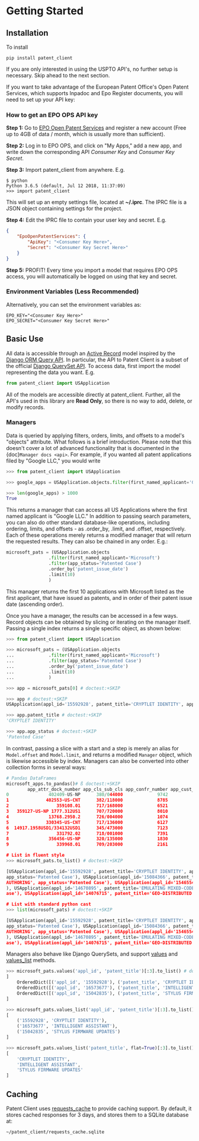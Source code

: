 # Getting Started

## Installation

To install

```console
pip install patent_client
```

If you are only interested in using the USPTO API's, no further setup is necessary. Skip ahead to the next section.

If you want to take advantage of the European Patent Office's Open Patent Services,
which supports Inpadoc and Epo Register documents, you will need to set up your API key:

### How to get an EPO OPS API key

**Step 1:** Go to [EPO Open Patent Services](https://www.epo.org/searching-for-patents/data/web-services/ops.html#tab-1) and
register a new account (Free up to 4GB of data / month, which is usually more than sufficient).

**Step 2:** Log in to EPO OPS, and click on "My Apps," add a new app, and write down the corresponding API *Consumer Key* and *Consumer Key Secret*.

**Step 3:** Import patent_client from anywhere. E.g.

```console
$ python
Python 3.6.5 (default, Jul 12 2018, 11:37:09)
>>> import patent_client

```

This will set up an empty settings file, located at **~/.iprc**. The IPRC file is a JSON object containing settings for the project.

**Step 4:** Edit the IPRC file to contain your user key and secret. E.g.

```json
{
    "EpoOpenPatentServices": {
        "ApiKey": "<Consumer Key Here>",
        "Secret": "<Consumer Key Secret Here>"
    }
}
```

**Step 5:** PROFIT! Every time you import a model that requires EPO OPS access, you will automatically be logged on using that key and secret.

### Environment Variables (Less Recommended)

Alternatively, you can set the environment variables as:

```console
EPO_KEY="<Consumer Key Here>"
EPO_SECRET="<Consumer Key Secret Here>"
```

## Basic Use

All data is accessible through an [Active Record](https://en.wikipedia.org/wiki/Active_record_pattern) model
inspired by the [Django ORM Query API](https://docs.djangoproject.com/en/2.1/topics/db/queries/). In particular, the API to Patent Client is a subset
of the official [Django QuerySet API](https://docs.djangoproject.com/en/2.1/ref/models/querysets/). To access data, first import the model
representing the data you want. E.g.

```python
from patent_client import USApplication
```

All of the models are accessible directly at patent_client. Further, all the API's used in this library are **Read Only**, so there is no way to add, delete, or modify records.

### Managers

Data is queried by applying filters, orders, limits, and offsets to a model's "objects" attribute. What follows is a brief introduction. Please note that this doesn't cover a lot of advanced functionality that is documented in the {doc}`Manager docs <api>`.
For example, if you wanted all patent applications filed by "Google LLC," you would write

```python
>>> from patent_client import USApplication

>>> google_apps = USApplication.objects.filter(first_named_applicant='Google LLC')

>>> len(google_apps) > 1000
True

```

This returns a manager that can access all US Applications where the first named applicant is "Google LLC." In addition to passing search parameters, you can also do other standard database-like
operations, including ordering, limits, and offsets - as .order_by, .limit, and .offset, respectively. Each of these operations merely returns a modified manager that will return the requested results. They can also be chained in any order. E.g.:

```python
microsoft_pats = (USApplication.objects
                .filter(first_named_applicant='Microsoft')
                .filter(app_status='Patented Case')
                .order_by('patent_issue_date')
                .limit(10)
                )
```

This manager returns the first 10 applications with Microsoft listed as the first applicant, that have issued as patents, and in order of their patent issue date (ascending order).

Once you have a manager, the results can be accessed in a few ways. Record objects can be obtained by slicing or iterating on the manager itself. Passing a single index returns
a single specific object, as shown below:

```python
>>> from patent_client import USApplication

>>> microsoft_pats = (USApplication.objects
...             .filter(first_named_applicant='Microsoft')
...             .filter(app_status='Patented Case')
...             .order_by('patent_issue_date')
...             .limit(10)
...             )

>>> app = microsoft_pats[0] # doctest:+SKIP

>>> app # doctest:+SKIP
USApplication(appl_id='15592928', patent_title='CRYPTLET IDENTITY', app_status='Patented Case')

>>> app.patent_title # doctest:+SKIP
'CRYPTLET IDENTITY'

>>> app.app_status # doctest:+SKIP
'Patented Case'
```

In contrast, passing a slice with a start and a step is merely an alias for `Model.offset` and `Model.limit`, and returns a modified `Manager` object, which is likewise accessible by index.
Managers can also be converted into other collection forms in several ways:

```python
# Pandas DataFrames
microsoft_apps.to_pandas()# ß doctest:+SKIP
        app_attr_dock_number app_cls_sub_cls app_confr_number app_cust_number  ...                                       transactions wipo_early_pub_date wipo_early_pub_number                                                obj
0               402409-US-NP      380/044000             9742           69316  ...  [{'code': 'PUBTC', 'date': 2020-03-06, 'descri...                None                  None  USApplication(appl_id='15592928', patent_title...
1              402553-US-CNT      382/118000             8785           69316  ...  [{'code': 'EML_NTR', 'date': 2020-02-27, 'desc...                None                  None  USApplication(appl_id='16573677', patent_title...
2                  359108.01      717/168000             6521           69316  ...  [{'code': 'EML_NTR', 'date': 2020-02-27, 'desc...                None                  None  USApplication(appl_id='15042835', patent_title...
3   359127-US-NP 1777.312US1      707/720000             8010          127265  ...  [{'code': 'WPIR', 'date': 2020-02-26, 'descrip...                None                  None  USApplication(appl_id='15084366', patent_title...
4               13768.2950.2      726/004000             1074           47973  ...  [{'code': 'EML_NTR', 'date': 2020-02-27, 'desc...                None                  None  USApplication(appl_id='15374735', patent_title...
5              330345-US-CNT      717/136000             6127           69316  ...  [{'code': 'EML_NTR', 'date': 2020-02-27, 'desc...                None                  None  USApplication(appl_id='15465547', patent_title...
6  14917.1958USD1/334132USD1      345/473000             7123           27488  ...  [{'code': 'EML_NTR', 'date': 2020-02-27, 'desc...                None                  None  USApplication(appl_id='15470234', patent_title...
7                  331792.02      718/001000             7391           39254  ...  [{'code': 'EML_NTR', 'date': 2020-02-27, 'desc...                None                  None  USApplication(appl_id='14670895', patent_title...
8               356456-US-NP      320/135000             1830           69316  ...  [{'code': 'EML_NTR', 'date': 2020-02-27, 'desc...                None                  None  USApplication(appl_id='14678144', patent_title...
9                  339968.01      709/203000             2161           69316  ...  [{'code': 'EML_NTR', 'date': 2020-02-27, 'desc...                None                  None  USApplication(appl_id='14076715', patent_title...

# List in fluent style
>>> microsoft_pats.to_list() # doctest:+SKIP

[USApplication(appl_id='15592928', patent_title='CRYPTLET IDENTITY', app_status='Patented Case'), USApplication(appl_id='16573677', patent_title='INTELLIGENT ASSISTANT', app_status='Patented Case'), USApplication(appl_id='15042835', patent_title='STYLUS FIRMWARE UPDATES',
app_status='Patented Case'), USApplication(appl_id='15084366', patent_title='COMPUTATIONAL-MODEL OPERATION USING MULTIPLE SUBJECT REPRESENTATIONS', app_status='Patented Case'), USApplication(appl_id='15374735', patent_title='SHARE TOKEN ISSUANCE FOR DECLARATIVE DOCUMENT
AUTHORING', app_status='Patented Case'), USApplication(appl_id='15465547', patent_title='DYNAMIC DATA AND COMPUTE RESOURCE ELASTICITY', app_status='Patented Case'), USApplication(appl_id='15470234', patent_title='ANIMATIONS FOR SCROLL AND ZOOM', app_status='Patented Case'
), USApplication(appl_id='14670895', patent_title='EMULATING MIXED-CODE PROGRAMS USING A VIRTUAL MACHINE INSTANCE', app_status='Patented Case'), USApplication(appl_id='14678144', patent_title='Battery Management in a Device with Multiple Batteries', app_status='Patented C
ase'), USApplication(appl_id='14076715', patent_title='GEO-DISTRIBUTED DISASTER RECOVERY FOR INTERACTIVE CLOUD APPLICATIONS', app_status='Patented Case')]

# List with standard python cast
>>> list(microsoft_pats) # doctest:+SKIP

[USApplication(appl_id='15592928', patent_title='CRYPTLET IDENTITY', app_status='Patented Case'), USApplication(appl_id='16573677', patent_title='INTELLIGENT ASSISTANT', app_status='Patented Case'), USApplication(appl_id='15042835', patent_title='STYLUS FIRMWARE UPDATES',
app_status='Patented Case'), USApplication(appl_id='15084366', patent_title='COMPUTATIONAL-MODEL OPERATION USING MULTIPLE SUBJECT REPRESENTATIONS', app_status='Patented Case'), USApplication(appl_id='15374735', patent_title='SHARE TOKEN ISSUANCE FOR DECLARATIVE DOCUMENT
AUTHORING', app_status='Patented Case'), USApplication(appl_id='15465547', patent_title='DYNAMIC DATA AND COMPUTE RESOURCE ELASTICITY', app_status='Patented Case'), USApplication(appl_id='15470234', patent_title='ANIMATIONS FOR SCROLL AND ZOOM', app_status='Patented Case'
), USApplication(appl_id='14670895', patent_title='EMULATING MIXED-CODE PROGRAMS USING A VIRTUAL MACHINE INSTANCE', app_status='Patented Case'), USApplication(appl_id='14678144', patent_title='Battery Management in a Device with Multiple Batteries', app_status='Patented C
ase'), USApplication(appl_id='14076715', patent_title='GEO-DISTRIBUTED DISASTER RECOVERY FOR INTERACTIVE CLOUD APPLICATIONS', app_status='Patented Case')]
```

Managers also behave like Django QuerySets, and support [values](https://docs.djangoproject.com/en/2.1/ref/models/querysets/#values) and
[values_list](https://docs.djangoproject.com/en/2.1/ref/models/querysets/#values-list) methods.

```python
>>> microsoft_pats.values('appl_id', 'patent_title')[:3].to_list() # doctest:+SKIP
]
    OrderedDict([('appl_id', '15592928'), ('patent_title', 'CRYPTLET IDENTITY')]),
    OrderedDict([('appl_id', '16573677'), ('patent_title', 'INTELLIGENT ASSISTANT')]),
    OrderedDict([('appl_id', '15042835'), ('patent_title', 'STYLUS FIRMWARE UPDATES')])
]

>>> microsoft_pats.values_list('appl_id', 'patent_title')[:3].to_list() # doctest:+SKIP
[
    ('15592928', 'CRYPTLET IDENTITY'),
    ('16573677', 'INTELLIGENT ASSISTANT'),
    ('15042835', 'STYLUS FIRMWARE UPDATES')
]

>>> microsoft_pats.values_list('patent_title', flat=True)[:3].to_list() # doctest:+SKIP
[
    'CRYPTLET IDENTITY',
    'INTELLIGENT ASSISTANT',
    'STYLUS FIRMWARE UPDATES'
]
```

## Caching

Patent Client uses [requests_cache](https://requests-cache.readthedocs.io/) to provide caching support. By default, it stores
cached responses for 3 days, and stores them to a SQLite database at:

```bash
~/patent_client/requests_cache.sqlite
```
